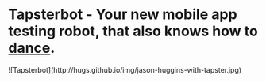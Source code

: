 Tapsterbot - Your new mobile app testing robot, that also knows how to [dance](http://youtu.be/lbjilf5cz88). 
============================================================

<span>
    ![Tapsterbot](http://hugs.github.io/img/jason-huggins-with-tapster.jpg) 
</span>


